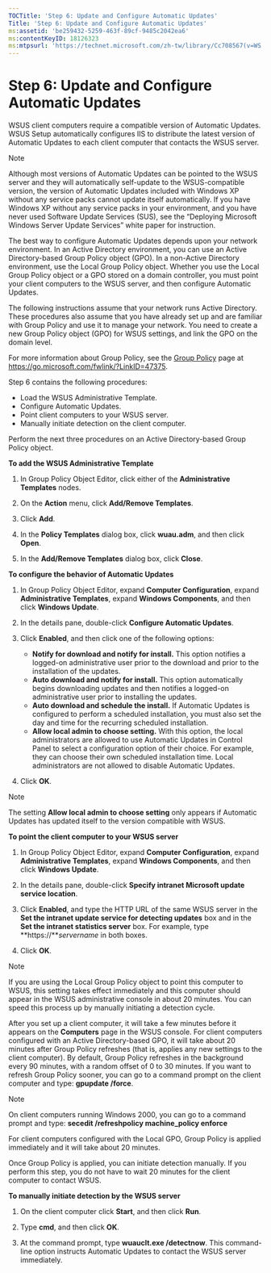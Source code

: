 ```yaml
---
TOCTitle: 'Step 6: Update and Configure Automatic Updates'
Title: 'Step 6: Update and Configure Automatic Updates'
ms:assetid: 'be259432-5259-463f-89cf-9485c2042ea6'
ms:contentKeyID: 18126323
ms:mtpsurl: 'https://technet.microsoft.com/zh-tw/library/Cc708567(v=WS.10)'
---
```


Step 6: Update and Configure Automatic Updates
==============================================

WSUS client computers require a compatible version of Automatic Updates. WSUS Setup automatically configures IIS to distribute the latest version of Automatic Updates to each client computer that contacts the WSUS server.

> [!NOTE]   
> Although most versions of Automatic Updates can be pointed to the WSUS server and they will automatically self-update to the WSUS-compatible version, the version of Automatic Updates included with Windows XP without any service packs cannot update itself automatically. If you have Windows XP without any service packs in your environment, and you have never used Software Update Services (SUS), see the “Deploying Microsoft Windows Server Update Services” white paper for instruction. 

The best way to configure Automatic Updates depends upon your network environment. In an Active Directory environment, you can use an Active Directory-based Group Policy object (GPO). In a non-Active Directory environment, use the Local Group Policy object. Whether you use the Local Group Policy object or a GPO stored on a domain controller, you must point your client computers to the WSUS server, and then configure Automatic Updates.

The following instructions assume that your network runs Active Directory. These procedures also assume that you have already set up and are familiar with Group Policy and use it to manage your network. You need to create a new Group Policy object (GPO) for WSUS settings, and link the GPO on the domain level.

For more information about Group Policy, see the [Group Policy](https://go.microsoft.com/fwlink/?linkid=47375) page at https://go.microsoft.com/fwlink/?LinkID=47375.

Step 6 contains the following procedures:

-   Load the WSUS Administrative Template.
-   Configure Automatic Updates.
-   Point client computers to your WSUS server.
-   Manually initiate detection on the client computer.

Perform the next three procedures on an Active Directory-based Group Policy object.

**To add the WSUS Administrative Template**
1.  In Group Policy Object Editor, click either of the **Administrative Templates** nodes.

2.  On the **Action** menu, click **Add/Remove Templates**.

3.  Click **Add**.

4.  In the **Policy Templates** dialog box, click **wuau.adm**, and then click **Open**.

5.  In the **Add/Remove Templates** dialog box, click **Close**.

**To configure the behavior of Automatic Updates**
1.  In Group Policy Object Editor, expand **Computer Configuration**, expand **Administrative Templates**, expand **Windows Components**, and then click **Windows Update**.

2.  In the details pane, double-click **Configure Automatic Updates**.

3.  Click **Enabled**, and then click one of the following options:

    -   **Notify for download and notify for install.** This option notifies a logged-on administrative user prior to the download and prior to the installation of the updates.
    -   **Auto download and notify for install.** This option automatically begins downloading updates and then notifies a logged-on administrative user prior to installing the updates.
    -   **Auto download and schedule the install.** If Automatic Updates is configured to perform a scheduled installation, you must also set the day and time for the recurring scheduled installation.
    -   **Allow local admin to choose setting.** With this option, the local administrators are allowed to use Automatic Updates in Control Panel to select a configuration option of their choice. For example, they can choose their own scheduled installation time. Local administrators are not allowed to disable Automatic Updates.

4.  Click **OK**.

> [!NOTE]   
> The setting **Allow local admin to choose setting** only appears if Automatic Updates has updated itself to the version compatible with WSUS. 

**To point the client computer to your WSUS server**
1.  In Group Policy Object Editor, expand **Computer Configuration**, expand **Administrative Templates**, expand **Windows Components**, and then click **Windows Update**.

2.  In the details pane, double-click **Specify intranet Microsoft update service location**.

3.  Click **Enabled**, and type the HTTP URL of the same WSUS server in the **Set the intranet update service for detecting updates** box and in the **Set the intranet statistics server** box. For example, type **https://***servername* in both boxes.

4.  Click **OK**.

> [!NOTE]   
> If you are using the Local Group Policy object to point this computer to WSUS, this setting takes effect immediately and this computer should appear in the WSUS administrative console in about 20 minutes. You can speed this process up by manually initiating a detection cycle. 

After you set up a client computer, it will take a few minutes before it appears on the **Computers** page in the WSUS console. For client computers configured with an Active Directory-based GPO, it will take about 20 minutes after Group Policy refreshes (that is, applies any new settings to the client computer). By default, Group Policy refreshes in the background every 90 minutes, with a random offset of 0 to 30 minutes. If you want to refresh Group Policy sooner, you can go to a command prompt on the client computer and type: **gpupdate /force**.

> [!NOTE]   
> On client computers running Windows 2000, you can go to a command prompt and type: **secedit /refreshpolicy machine\_policy enforce** 

For client computers configured with the Local GPO, Group Policy is applied immediately and it will take about 20 minutes.

Once Group Policy is applied, you can initiate detection manually. If you perform this step, you do not have to wait 20 minutes for the client computer to contact WSUS.

**To manually initiate detection by the WSUS server**
1.  On the client computer click **Start**, and then click **Run**.

2.  Type **cmd**, and then click **OK**.

3.  At the command prompt, type **wuauclt.exe /detectnow**. This command-line option instructs Automatic Updates to contact the WSUS server immediately.
